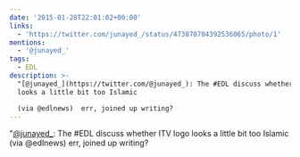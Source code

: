 ```yaml
---
date: '2015-01-28T22:01:02+00:00'
links:
  - 'https://twitter.com/junayed_/status/473870704392536065/photo/1'
mentions:
  - '@junayed_'
tags:
  - EDL
description: >-
  "[@junayed_](https://twitter.com/@junayed_): The #EDL discuss whether ITV logo
  looks a little bit too Islamic

  (via @edlnews)  err, joined up writing?
---
```

"[@junayed_](https://twitter.com/@junayed_): The #EDL discuss whether ITV logo looks a little bit too Islamic
(via @edlnews)  err, joined up writing?

